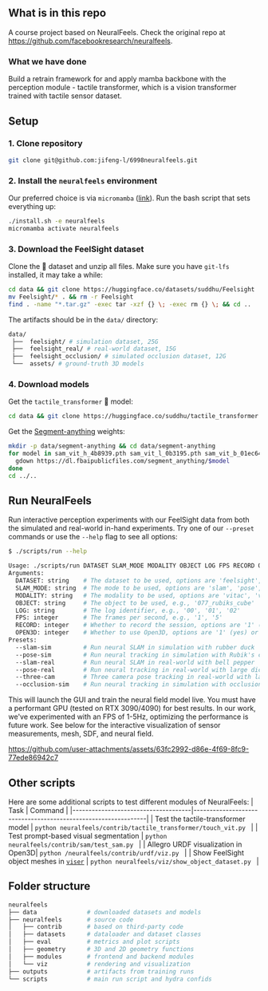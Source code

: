 ## What is in this repo
A course project based on NeuralFeels. Check the original repo at https://github.com/facebookresearch/neuralfeels.

### What we have done
Build a retrain framework for and apply mamba backbone with the perception module - tactile transformer, which is a vision transformer trained with tactile sensor dataset.

## Setup

### 1. Clone repository

```bash
git clone git@github.com:jifeng-l/6998neuralfeels.git
```

### 2. Install the `neuralfeels` environment

Our preferred choice is via `micromamba` ([link](https://mamba.readthedocs.io/en/latest/user_guide/micromamba.html)). Run the bash script that sets everything up:

```bash
./install.sh -e neuralfeels
micromamba activate neuralfeels  
```

### 3. Download the FeelSight dataset

Clone the 🤗 dataset and unzip all files. Make sure you have `git-lfs` installed, it may take a while: 

```bash
cd data && git clone https://huggingface.co/datasets/suddhu/Feelsight
mv Feelsight/* . && rm -r Feelsight
find . -name "*.tar.gz" -exec tar -xzf {} \; -exec rm {} \; && cd ..
```

The artifacts should be in the `data/` directory:
```bash 
data/
 ├──  feelsight/ # simulation dataset, 25G
 ├──  feelsight_real/ # real-world dataset, 15G
 ├──  feelsight_occlusion/ # simulated occlusion dataset, 12G
 └──  assets/ # ground-truth 3D models
```

### 4. Download models

Get the `tactile_transformer` 🤗 model: 
```bash
cd data && git clone https://huggingface.co/suddhu/tactile_transformer && cd ..
```

Get the [Segment-anything](https://segment-anything.com/) weights:
```bash
mkdir -p data/segment-anything && cd data/segment-anything
for model in sam_vit_h_4b8939.pth sam_vit_l_0b3195.pth sam_vit_b_01ec64.pth; do
  gdown https://dl.fbaipublicfiles.com/segment_anything/$model
done
cd ../..
```

## Run NeuralFeels

Run interactive perception experiments with our FeelSight data from both the simulated and real-world in-hand experiments. Try one of our `--preset` commands or use the `--help` flag to see all options:

```bash
$ ./scripts/run --help
```
```bash
Usage: ./scripts/run DATASET SLAM_MODE MODALITY OBJECT LOG FPS RECORD OPEN3D
Arguments:
  DATASET: string    # The dataset to be used, options are 'feelsight', 'feelsight_real'
  SLAM_MODE: string  # The mode to be used, options are 'slam', 'pose', 'map'
  MODALITY: string   # The modality to be used, options are 'vitac', 'vi', 'tac'
  OBJECT: string     # The object to be used, e.g., '077_rubiks_cube'
  LOG: string        # The log identifier, e.g., '00', '01', '02'
  FPS: integer       # The frames per second, e.g., '1', '5'
  RECORD: integer    # Whether to record the session, options are '1' (yes) or '0' (no)
  OPEN3D: integer    # Whether to use Open3D, options are '1' (yes) or '0' (no)
Presets:
  --slam-sim         # Run neural SLAM in simulation with rubber duck
  --pose-sim         # Run neural tracking in simulation with Rubik's cube
  --slam-real        # Run neural SLAM in real-world with bell pepper
  --pose-real        # Run neural tracking in real-world with large dice
  --three-cam        # Three camera pose tracking in real-world with large dice
  --occlusion-sim    # Run neural tracking in simulation with occlusion logs
```

This will launch the GUI and train the neural field model live. You must have a performant GPU (tested on RTX 3090/4090) for best results. In our work, we've experimented with an FPS of 1-5Hz, optimizing the performance is future work. See below for the interactive visualization of sensor measurements, mesh, SDF, and neural field.

https://github.com/user-attachments/assets/63fc2992-d86e-4f69-8fc9-77ede86942c7

## Other scripts 

Here are some additional scripts to test different modules of NeuralFeels:
| Task                                | Command                                                       |
|-------------------------------------|---------------------------------------------------------------|
| Test the tactile-transformer model  | ```python neuralfeels/contrib/tactile_transformer/touch_vit.py ``` |
| Test prompt-based visual segmentation      | ```python neuralfeels/contrib/sam/test_sam.py ```         |
| Allegro URDF visualization in Open3D| ```python /neuralfeels/contrib/urdf/viz.py ```            |
| Show FeelSight object meshes in [`viser`](https://github.com/nerfstudio-project/viser)   | ```python neuralfeels/viz/show_object_dataset.py ```      |

## Folder structure
```bash
neuralfeels
├── data              # downloaded datasets and models
├── neuralfeels       # source code 
│   ├── contrib       # based on third-party code
│   ├── datasets      # dataloader and dataset classes
│   ├── eval          # metrics and plot scripts
│   ├── geometry      # 3D and 2D geometry functions
│   ├── modules       # frontend and backend modules
│   └── viz           # rendering and visualization
├── outputs           # artifacts from training runs
└── scripts           # main run script and hydra confids
```
